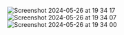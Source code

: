 ![Screenshot 2024-05-26 at 19 34 17](https://github.com/mulundapm/restaurant-booking/assets/88234679/cddf5e39-11a0-4c50-8c02-1be42a8e9066)
![Screenshot 2024-05-26 at 19 34 07](https://github.com/mulundapm/restaurant-booking/assets/88234679/7891a80c-794e-4de1-909b-ac67e96d436a)
![Screenshot 2024-05-26 at 19 34 00](https://github.com/mulundapm/restaurant-booking/assets/88234679/2df2cb5a-3303-425a-9444-5efd65178b80)
